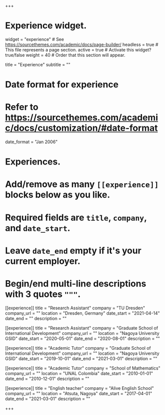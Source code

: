 +++
# Experience widget.
widget = "experience"  # See https://sourcethemes.com/academic/docs/page-builder/
headless = true  # This file represents a page section.
active = true  # Activate this widget? true/false
weight = 40  # Order that this section will appear.

title = "Experience"
subtitle = ""

# Date format for experience
#   Refer to https://sourcethemes.com/academic/docs/customization/#date-format
date_format = "Jan 2006"

# Experiences.
#   Add/remove as many `[[experience]]` blocks below as you like.
#   Required fields are `title`, `company`, and `date_start`.
#   Leave `date_end` empty if it's your current employer.
#   Begin/end multi-line descriptions with 3 quotes `"""`.

[[experience]]
  title = "Research Assistant"
  company = "TU Dresden"
  company_url = ""
  location = "Dresden, Germany"
  date_start = "2021-04-14"
  date_end = ""
  description = ""
  
  
[[experience]]
  title = "Research Assistant"
  company = "Graduate School of International Development"
  company_url = ""
  location = "Nagoya University GSID"
  date_start = "2020-05-01"
  date_end = "2020-08-01"
  description = ""

[[experience]]
  title = "Academic Tutor"
  company = "Graduate School of International Development"
  company_url = ""
  location = "Nagoya University GSID"
  date_start = "2019-10-01"
  date_end = "2021-03-01"
  description = ""

[[experience]]
  title = "Academic Tutor"
  company = "School of Mathematics"
  company_url = ""
  location = "UNAL Colombia"
  date_start = "2010-01-01"
  date_end = "2010-12-01"
  description = ""
  
  [[experience]]
  title = "English teacher"
  company = "Alive English School"
  company_url = ""
  location = "Atsuta, Nagoya"
  date_start = "2017-04-01"
  date_end = "2021-03-01"
  description = ""


+++
